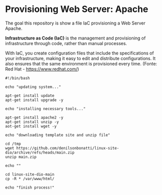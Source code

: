 # Provisioning Web Server: Apache
The goal this repository is show a file IaC provisioning a Web Server Apache.

**Infrastructure as Code (IaC)** is the management and provisioning of infrastructure through code, rather than manual processes.

With IaC, you create configuration files that include the specifications of your infrastructure, making it easy to edit and distribute configurations. It also ensures that the same environment is provisioned every time. (Fonte: Red Hat - https://www.redhat.com/)

```
#!/bin/bash

echo "updating system..."

apt-get install update
apt-get install upgrade -y

echo "installing necessary tools..."

apt-get install apache2 -y
apt-get install unzip -y
aot-get install wget -y

echo "downloading template site and unzip file"

cd /tmp
wget https://github.com/denilsonbonatti/linux-site-dio/archive/refs/heads/main.zip 
unzip main.zip

echo ""

cd linux-site-dio-main
cp -R * /var/www/html/

echo "finish process!"


```
